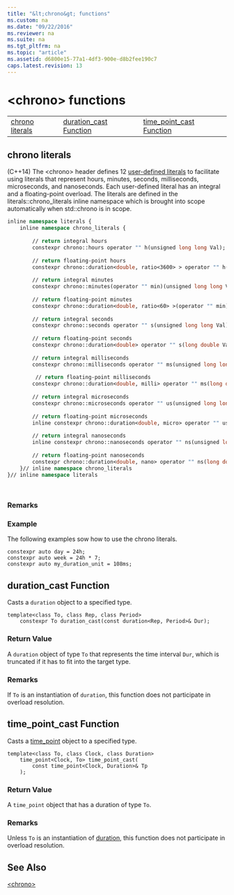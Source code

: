 ```yaml
---
title: "&lt;chrono&gt; functions"
ms.custom: na
ms.date: "09/22/2016"
ms.reviewer: na
ms.suite: na
ms.tgt_pltfrm: na
ms.topic: "article"
ms.assetid: d6800e15-77a1-4df3-900e-d8b2fee190c7
caps.latest.revision: 13
---
```

# &lt;chrono&gt; functions
||||  
|-|-|-|  
|[chrono literals](#chrono_literals)|[duration_cast Function](#duration_cast_function)|[time_point_cast Function](#time_point_cast_function)|  
  
##  <a name="chrono_literals"></a>  chrono literals  
 (C++14) The \<chrono> header defines 12 [user-defined literals](../vs140/user-defined-literals---c---.md) to facilitate using literals that represent hours, minutes, seconds, milliseconds, microseconds, and nanoseconds. Each user-defined literal has an integral and a floating-point overload. The literals are defined in the literals::chrono_literals inline namespace which is brought into scope automatically when std::chrono is in scope.  
  
```vb  
inline namespace literals {  
    inline namespace chrono_literals {  
  
        // return integral hours  
        constexpr chrono::hours operator "" h(unsigned long long Val);  
  
        // return floating-point hours  
        constexpr chrono::duration<double, ratio<3600> > operator "" h(long double Val);  
  
        // return integral minutes  
        constexpr chrono::minutes(operator "" min)(unsigned long long Val);  
  
        // return floating-point minutes  
        constexpr chrono::duration<double, ratio<60> >(operator "" min)(long double Val);  
  
        // return integral seconds  
        constexpr chrono::seconds operator "" s(unsigned long long Val);  
  
        // return floating-point seconds  
        constexpr chrono::duration<double> operator "" s(long double Val);  
  
        // return integral milliseconds  
        constexpr chrono::milliseconds operator "" ms(unsigned long long Val);  
  
         // return floating-point milliseconds  
        constexpr chrono::duration<double, milli> operator "" ms(long double Val);  
  
        // return integral microseconds      
        constexpr chrono::microseconds operator "" us(unsigned long long Val);  
  
        // return floating-point microseconds  
        inline constexpr chrono::duration<double, micro> operator "" us(long double Val);  
  
        // return integral nanoseconds  
        inline constexpr chrono::nanoseconds operator "" ns(unsigned long long Val);  
  
        // return floating-point nanoseconds  
        constexpr chrono::duration<double, nano> operator "" ns(long double Val);  
    }// inline namespace chrono_literals  
}// inline namespace literals  
```  
  
```c#  
  
```  
  
### Remarks  
  
### Example  
  The following examples sow how to use the chrono literals.  
  
```  
constexpr auto day = 24h;  
constexpr auto week = 24h * 7;  
constexpr auto my_duration_unit = 108ms;  
```  
  
##  <a name="duration_cast_function"></a>  duration_cast Function  
 Casts a `duration` object to a specified type.  
  
```  
template<class To, class Rep, class Period>  
    constexpr To duration_cast(const duration<Rep, Period>& Dur);  
```  
  
### Return Value  
 A `duration` object of type `To` that represents the time interval `Dur`, which is truncated if it has to fit into the target type.  
  
### Remarks  
 If `To` is an instantiation of `duration`, this function does not participate in overload resolution.  
  
##  <a name="time_point_cast_function"></a>  time_point_cast Function  
 Casts a [time_point](../vs140/time_point-class.md) object to a specified type.  
  
```  
template<class To, class Clock, class Duration>  
    time_point<Clock, To> time_point_cast(  
        const time_point<Clock, Duration>& Tp  
    );  
```  
  
### Return Value  
 A `time_point` object that has a duration of type `To`.  
  
### Remarks  
 Unless `To` is an instantiation of [duration](../vs140/duration-class.md), this function does not participate in overload resolution.  
  
## See Also  
 [&lt;chrono&gt;](../vs140/-chrono-.md)